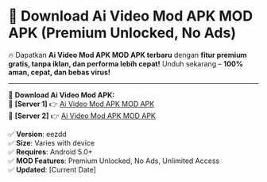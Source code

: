 # 🚀 Download Ai Video Mod APK MOD APK (Premium Unlocked, No Ads)  

🔥 Dapatkan **Ai Video Mod APK MOD APK terbaru** dengan **fitur premium gratis, tanpa iklan, dan performa lebih cepat!** Unduh sekarang – **100% aman, cepat, dan bebas virus!**  

---


🔽 **Download Ai Video Mod APK:**  
🔹 **[Server 1]** 👉 [Ai Video Mod APK MOD APK](https://apkcomod.com?title=Ai_Video_Mod_APK)  
🔹 **[Server 2]** 👉 [Ai Video Mod APK MOD APK](https://apkcomod.com?title=Ai_Video_Mod_APK)  


✅ **Version**: eezdd  
✅ **Size**: Varies with device  
✅ **Requires**: Android 5.0+  
✅ **MOD Features**: Premium Unlocked, No Ads, Unlimited Access  
✅ **Updated**: [Current Date]  
